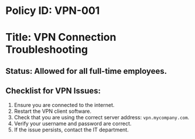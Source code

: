 # Policy ID: VPN-001
# Title: VPN Connection Troubleshooting

## Status: Allowed for all full-time employees.

## Checklist for VPN Issues:
1. Ensure you are connected to the internet.
2. Restart the VPN client software.
3. Check that you are using the correct server address: `vpn.mycompany.com`.
4. Verify your username and password are correct.
5. If the issue persists, contact the IT department.